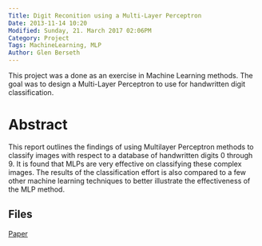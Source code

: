 ```yaml
---
Title: Digit Reconition using a Multi-Layer Perceptron
Date: 2013-11-14 10:20
Modified: Sunday, 21. March 2017 02:06PM 
Category: Project
Tags: MachineLearning, MLP
Author: Glen Berseth
---
```


This project was a done as an exercise in Machine Learning methods. The goal	was to design a Multi-Layer Perceptron to use for handwritten digit classification.
									

# Abstract

This report outlines the findings of using Multilayer Perceptron methods to classify images with respect to a database of handwritten digits 0 through 9. It is found that MLPs are very effective on  classifying these complex images. The results of the classification effort is also compared to a few other machine learning techniques to better illustrate the effectiveness of the MLP method.

## Files

[Paper](/~gberseth/projects/MLP/mlp.pdf)

